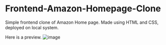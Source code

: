 # Frontend-Amazon-Homepage-Clone
Simple frontend clone of Amazon Home page. Made using HTML and CSS, deployed on local system.

Here is a preview.
![image](https://github.com/user-attachments/assets/e998062c-f0c4-4a80-a758-f7a0702073dc)

